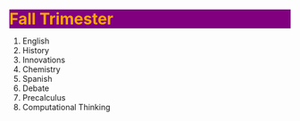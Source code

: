 <!DOCTYPE html>
<html lang="en">
<head>
<meta charset="UTF-8">
<link rel="shortcut icon" type="image/x-icon" href="https://static.codepen.io/assets/favicon/favicon-aec34940fbc1a6e787974dcd360f2c6b63348d4b1f4e06c77743096d55480f33.ico" />
<link rel="mask-icon" type="" href="https://static.codepen.io/assets/favicon/logo-pin-8f3771b1072e3c38bd662872f6b673a722f4b3ca2421637d5596661b4e2132cc.svg" color="#111" />
<style>
  h1{
  color:orange;
  background-color:purple;
    margin-bottom:0px;
  font-size=50px;

}

#fall-list{
  background-image:url("https://assets.simpleviewinc.com/simpleview/image/upload/c_fill,h_478,q_50,w_640/v1/clients/spokane17/Greenbluff_2_6d6b0afd-8572-4248-ad10-41f262bdd249.jpg");
  font-size:80%;
  margin-top:0px;
  color:white;
  background-repeat:no-repeat;
}
</style>
</head>
<body translate="no">
<div id="fall-list">
<h1>Fall Trimester</h1>
<ol>
<li>English</li>
<li>History</li>
<li>Innovations</li>
<li>Chemistry</li>
<li>Spanish</li>
<li>Debate</li>
<li>Precalculus</li>
<li>Computational Thinking</li>
</ol>
</div>
</body>
</html>
